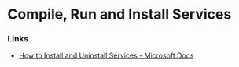 # Compile, Run and Install Services



### Links

- [How to Install and Uninstall Services - Microsoft Docs](https://learn.microsoft.com/en-us/dotnet/framework/windows-services/how-to-install-and-uninstall-services)
